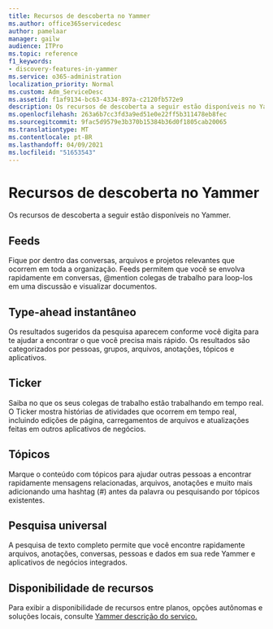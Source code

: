 ```yaml
---
title: Recursos de descoberta no Yammer
ms.author: office365servicedesc
author: pamelaar
manager: gailw
audience: ITPro
ms.topic: reference
f1_keywords:
- discovery-features-in-yammer
ms.service: o365-administration
localization_priority: Normal
ms.custom: Adm_ServiceDesc
ms.assetid: f1af9134-bc63-4334-897a-c2120fb572e9
description: Os recursos de descoberta a seguir estão disponíveis no Yammer.
ms.openlocfilehash: 263a6b7cc3fd3a9ed51e0e22ff5b311478eb8fec
ms.sourcegitcommit: 9fac5d9579e3b370b15384b36d0f1805cab20065
ms.translationtype: MT
ms.contentlocale: pt-BR
ms.lasthandoff: 04/09/2021
ms.locfileid: "51653543"
---
```

# <a name="discovery-features-in-yammer"></a>Recursos de descoberta no Yammer

Os recursos de descoberta a seguir estão disponíveis no Yammer.
  
## <a name="feeds"></a>Feeds

Fique por dentro das conversas, arquivos e projetos relevantes que ocorrem em toda a organização. Feeds permitem que você se envolva rapidamente em conversas, @mention colegas de trabalho para loop-los em uma discussão e visualizar documentos.

## <a name="instant-type-ahead"></a>Type-ahead instantâneo

Os resultados sugeridos da pesquisa aparecem conforme você digita para te ajudar a encontrar o que você precisa mais rápido. Os resultados são categorizados por pessoas, grupos, arquivos, anotações, tópicos e aplicativos.
    
## <a name="ticker"></a>Ticker

Saiba no que os seus colegas de trabalho estão trabalhando em tempo real. O Ticker mostra histórias de atividades que ocorrem em tempo real, incluindo edições de página, carregamentos de arquivos e atualizações feitas em outros aplicativos de negócios.
  
## <a name="topics"></a>Tópicos

Marque o conteúdo com tópicos para ajudar outras pessoas a encontrar rapidamente mensagens relacionadas, arquivos, anotações e muito mais adicionando uma hashtag (#) antes da palavra ou pesquisando por tópicos existentes.
  
## <a name="universal-search"></a>Pesquisa universal

A pesquisa de texto completo permite que você encontre rapidamente arquivos, anotações, conversas, pessoas e dados em sua rede Yammer e aplicativos de negócios integrados.
  
## <a name="feature-availability"></a>Disponibilidade de recursos

Para exibir a disponibilidade de recursos entre planos, opções autônomas e soluções locais, consulte [Yammer descrição do serviço.](yammer-service-description.md)
  
  
